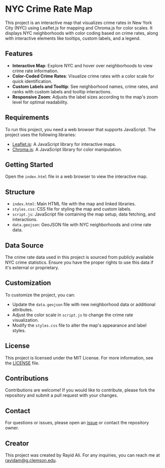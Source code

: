 # NYC Crime Rate Map

This project is an interactive map that visualizes crime rates in New York City (NYC) using Leaflet.js for mapping and Chroma.js for color scales. It displays NYC neighborhoods with color coding based on crime rates, along with interactive elements like tooltips, custom labels, and a legend.

## Features
- **Interactive Map**: Explore NYC and hover over neighborhoods to view crime rate information.
- **Color-Coded Crime Rates**: Visualize crime rates with a color scale for quick identification.
- **Custom Labels and Tooltip**: See neighborhood names, crime rates, and ranks with custom labels and tooltip interactions.
- **Responsive Zoom**: Adjusts the label sizes according to the map's zoom level for optimal readability.

## Requirements
To run this project, you need a web browser that supports JavaScript. The project uses the following libraries:
- [Leaflet.js](https://leafletjs.com/): A JavaScript library for interactive maps.
- [Chroma.js](https://gka.github.io/chroma.js/): A JavaScript library for color manipulation.

## Getting Started
Open the `index.html` file in a web browser to view the interactive map.

## Structure
- `index.html`: Main HTML file with the map and linked libraries.
- `styles.css`: CSS file for styling the map and custom labels.
- `script.js`: JavaScript file containing the map setup, data fetching, and interactions.
- `data.geojson`: GeoJSON file with NYC neighborhoods and crime rate data.

## Data Source
The crime rate data used in this project is sourced from publicly available NYC crime statistics. Ensure you have the proper rights to use this data if it's external or proprietary.

## Customization
To customize the project, you can:
- Update the `data.geojson` file with new neighborhood data or additional attributes.
- Adjust the color scale in `script.js` to change the crime rate visualization.
- Modify the `styles.css` file to alter the map's appearance and label styles.

## License
This project is licensed under the MIT License. For more information, see the [LICENSE](./LICENSE) file.

## Contributions
Contributions are welcome! If you would like to contribute, please fork the repository and submit a pull request with your changes.

## Contact
For questions or issues, please open an [issue](https://github.com/rayidali4/rayidali4.github.io/issues) or contact the repository owner.

## Creator
This project was created by Rayid Ali. For any inquiries, you can reach me at rayidam@g.clemson.edu.


